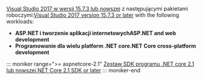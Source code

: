 <span data-ttu-id="d96ba-101">[Visual Studio 2017 w wersji 15.7.3 lub nowszej](https://www.microsoft.com/net/download/windows) z następującymi pakietami roboczymi:</span><span class="sxs-lookup"><span data-stu-id="d96ba-101">[Visual Studio 2017 version 15.7.3 or later](https://www.microsoft.com/net/download/windows) with the following workloads:</span></span>

* <span data-ttu-id="d96ba-102">**ASP.NET i tworzenie aplikacji internetowych**</span><span class="sxs-lookup"><span data-stu-id="d96ba-102">**ASP.NET and web development**</span></span>
* <span data-ttu-id="d96ba-103">**Programowanie dla wielu platform .NET core**</span><span class="sxs-lookup"><span data-stu-id="d96ba-103">**.NET Core cross-platform development**</span></span>

::: moniker range=">= aspnetcore-2.1"
[<span data-ttu-id="d96ba-104">Zestaw SDK programu .NET core 2.1 lub nowszej</span><span class="sxs-lookup"><span data-stu-id="d96ba-104">.NET Core 2.1 SDK or later</span></span>](https://www.microsoft.com/net/download/windows)
::: moniker-end

